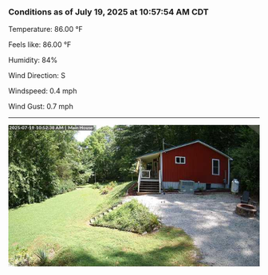 ### Conditions as of July 19, 2025 at 10:57:54 AM CDT 

Temperature: 86.00 &deg;F

Feels like: 86.00 &deg;F

Humidity: 84%

Wind Direction: S

Windspeed: 0.4 mph

Wind Gust: 0.7 mph

---

<img src="./images/latest.jpeg"/>


